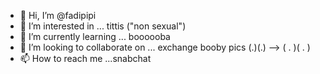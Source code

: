 - 👋 Hi, I’m @fadipipi
- 👀 I’m interested in ... tittis ("non sexual")
- 🌱 I’m currently learning ... boooooba
- 💞️ I’m looking to collaborate on ... exchange booby pics (.)(.) --> (  .  )(  .  )
- 📫 How to reach me ...snabchat

<!---
fadipipi/fadipipi is a ✨ special ✨ repository because its `README.md` (this file) appears on your GitHub profile.
You can click the Preview link to take a look at your changes.
--->
